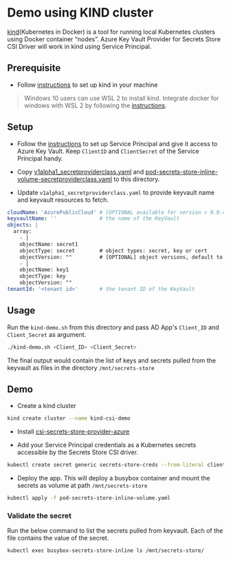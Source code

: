 # Demo using KIND cluster

[kind](https://github.com/kubernetes-sigs/kind)(Kubernetes in Docker) is a tool for running local Kubernetes clusters using Docker container “nodes”. Azure Key Vault Provider for Secrets Store CSI Driver will work in kind using Service Principal.

## Prerequisite

- Follow [instructions](https://github.com/kubernetes-sigs/kind#installation-and-usage) to set up kind in your machine

> Windows 10 users can use WSL 2 to install kind. Integrate docker for windows with WSL 2 by following the [instructions](https://kind.sigs.k8s.io/docs/user/using-wsl2/).

## Setup

- Follow the [instructions](https://azure.github.io/secrets-store-csi-driver-provider-azure/configurations/identity-access-modes/service-principal-mode/) to set up Service Principal and give it access to Azure Key Vault. Keep `ClientID` and `ClientSecret` of the Service Principal handy.

- Copy [v1alpha1_secretproviderclass.yaml](https://raw.githubusercontent.com/Azure/secrets-store-csi-driver-provider-azure/master/examples/service-principal/v1alpha1_secretproviderclass_service_principal.yaml) and [pod-secrets-store-inline-volume-secretproviderclass.yaml](https://raw.githubusercontent.com/Azure/secrets-store-csi-driver-provider-azure/master/examples/service-principal/pod-secrets-store-inline-volume-secretproviderclass.yaml) to this directory.

- Update `v1alpha1_secretproviderclass.yaml` to provide keyvault name and keyvault resources to fetch.

```yaml
cloudName: 'AzurePublicCloud' # [OPTIONAL available for version > 0.0.4] if not provided, azure environment will default to AzurePublicCloud
keyvaultName: ''              # the name of the KeyVault
objects: |
  array:
    - |
    objectName: secret1
    objectType: secret        # object types: secret, key or cert
    objectVersion: ""         # [OPTIONAL] object versions, default to latest if empty
    - |
    objectName: key1
    objectType: key
    objectVersion: ""
tenantId: '<tenant id>'       # the tenant ID of the KeyVault
```

## Usage

Run the `kind-demo.sh` from this directory and pass AD App's `Client_ID` and `Client_Secret` as argument.

```sh
./kind-demo.sh <Client_ID> <Client_Secret>
```

The final output would contain the list of keys and secrets pulled from the keyvault as files in the directory `/mnt/secrets-store`

## Demo

- Create a kind cluster

```sh
kind create cluster --name kind-csi-demo
```

- Install [csi-secrets-store-provider-azure](https://azure.github.io/secrets-store-csi-driver-provider-azure/getting-started/installation/)

- Add your Service Principal credentials as a Kubernetes secrets accessible by the Secrets Store CSI driver.

```sh
kubectl create secret generic secrets-store-creds --from-literal clientid=<CLIENTID> --from-literal clientsecret=<CLIENTSECRET>
```

- Deploy the app. This will deploy a busybox container and mount the secrets as volume at path `/mnt/secrets-store`

```sh
kubectl apply -f pod-secrets-store-inline-volume.yaml
```

### Validate the secret

Run the below command to list the secrets pulled from keyvault. Each of the file contains the value of the secret.

```sh
kubectl exec busybox-secrets-store-inline ls /mnt/secrets-store/
```
